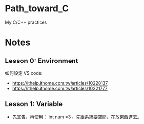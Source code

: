 # Path_toward_C
My C/C++ practices


# Notes

## Lesson 0: Environment
如何設定 VS code:
* https://ithelp.ithome.com.tw/articles/10228137 
* https://ithelp.ithome.com.tw/articles/10221777 

## Lesson 1: Variable
* 先宣告，再使用： int num =3 。先跟系統要空間，在放東西進去。
